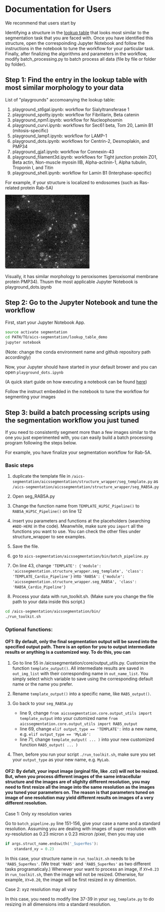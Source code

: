 # Documentation for Users

We recommend that users start by

Identifying a structure in the [lookup table](toolkit_paper_lookup_table_20181206.pdf) that looks most similar to the segmentation task that you are faced with. Once you have identified this structure, open the correspoinding Jupyter Notebook and follow the instructions in the notebook to tune the workflow for your particular task. Finally, after finalizing the algorithms and parameters in the workflow, modify batch_processing.py to batch process all data (file by file or folder by folder).


## Step 1: Find the entry in the lookup table with most similar morphology to your data


List of "playgrounds" accomoanying the lookup table:

1. playground_st6gal.ipynb: workflow for Sialyltransferase 1
2. playground_spotty.ipynb: workflow for Fibrillarin, Beta catenin
3. playground_npm1.ipynb: workflow for Nucleophosmin
4. playground_curvi.ipynb: workflows for Sec61 beta, Tom 20, Lamin B1 (mitosis-specific)
5. playground_lamp1.ipynb: workflow for LAMP-1
6. playground_dots.ipynb: workflows for Centrin-2, Desmoplakin, and PMP34
7. playground_gja1.ipynb: workflow for Connexin-43
8. playground_filament3d.ipynb: workflows for Tight junction protein ZO1, Beta actin, Non-muscle myosin IIB, Alpha-actinin-1, Alpha tubulin, Troponin I, and Titin
9. playground_shell.ipynb: workflow for Lamin B1 (Interphase-specific)

For example, if your structure is localized to endosomes (such as Ras-related protein Rab-5A)

![rab5a raw](./rab5a_raw.jpg)

Visually, it has similar morphology to peroxisomes (peroxisomal membrane protein PMP34). Thusm the most applicable Jupyter Notebook is playground_dots.ipynb

## Step 2: Go to the Jupyter Notebook and tune the workflow

First, start your Jupyter Notebook App.

```bash
source activate segmentation
cd PATH/TO/aics-segmentation/lookup_table_demo
jupyter notebook
```

(Note: change the conda environment name and github repository path accordingly)

Now, your Jupyter should have started in your default brower and you can open `playground_dots.ipynb`

(A quick start guide on how executing a notebook can be found [here](https://jupyter-notebook-beginner-guide.readthedocs.io/en/latest/execute.html#executing-a-notebook))

Follow the instruct embedded in the notebook to tune the workflow for segmenting your images

## Step 3: build a batch processing scripts using the segmentation workflow you just tuned

If you need to consistently segment more than a few images similar to the one you just experimented with, you can easily build a batch processing program following the steps below.

For example, you have finalize your segmentation workflow for Rab-5A.

### Basic steps

1. duplicate the template file in `/aics-segmentation/aicssegmentation/structure_wrapper/seg_template.py` as `/aics-segmentation/aicssegmentation/structure_wrapper/seg_RAB5A.py`

2. Open seg_RAB5A.py

3. Change the function name from `TEMPLATE_HiPSC_Pipeline()` to `RAB5A_HiPSC_Pipeline()` on line 12

4. insert you parameters and functions at the placeholders (searching `#ADD-HERE` in the code). Meanwhile, make sure you `import` all the functions you want to use. You can check the other files under structure_wrapper to see examples.

5. Save the file.

6. go to `aics-segmentation/aicssegmentation/bin/batch_pipeline.py`

7. On line 43, change `'TEMPLATE': {'module': 'aicssegmentation.structure_wrapper.seg_template', 'class': 'TEMPLATE_Cardio_Pipeline'}` into `'RAB5A': {'module': 'aicssegmentation.structure_wrapper.seg_RAB5A', 'class': 'RAB5A_Cardio_Pipeline'}`

8. Process your data with run_toolkit.sh. (Make sure you change the file path to your data inside this script.)

```bash
cd /aics-segmentation/aicssegmentation/bin/
./run_toolkit.sh
```

### Optional functions:

#### OF1: By default, only the final segmentation output will be saved into the specified output path. There is an option for you to output intermediate results or anything is a customized way. To do this, you can

1. Go to line 55 in /aicssegmentation/core/output_utils.py. Customize the function `template_output()`. All intermediate results are saved in `out_img_list` with their corresponding name in `out_name_list`. You simply select which variable to save using the corresponding default name or the name you prefer. 

2. Rename `template_output()` into a specific name, like `RAB5_output()`.

3. Go back to your `seg_RAB5A.py` 
    * line 9, change `from aicssegmentation.core.output_utils import template_output` into your cutomized name `from aicssegmentation.core.output_utils import RAB5_output`
    * line 69, change `elif output_type == 'TEMPLATE':` into a new name, e.g. `elif output_type == 'MyLab':`
    * line 71, change `template_output( ... )` into your new customized function `RAB5_output( ... )`

4. Then, before you run your script `./run_toolkit.sh`, make sure you set your `output_type` as your new name, e.g. `MyLab`.


#### OF2: By defalt, your input image (orginal file, like .czi) will not be resized. But, when you process different images of the same intracellular structure and the images are of slighlty different resolution, you may need to first resize all the image into the same resolution as the images you tuned your parameters on. The reason is that parameters tuned on image of one resolution may yield different results on images of a very different resolution. 

Case 1: Only xy resolution varies

Go to `batch_pipeline.py` line 151-156, give your case a name and a standard resolution. Assuming you are dealing with images of super resolution with xy-resolution as 0.23 micron x 0.23 micron /pixel, then you may use 

```python
if args.struct_name.endswith('_SuperRes'):
    standard_xy = 0.23
```

In this case, your structure name in `run_toolkit.sh` needs to be `'RAB5_SuperRes'`. (We treat `'RAB5'` and `'RAB5_SuperRes'` as two different tasks programaticaly.) Whenever your want to process an image, if `XY=0.23` in `run_toolkit.sh`, then the image will not be resized. Otherwise, for example, `XY=0.20`, the image will be first resized in xy dimention.

Case 2: xyz resolution may all vary

In this case, you need to modify line 37-39 in your `seg_template.py` to do resizing in all dimensions into a standard resolution. 

